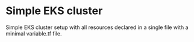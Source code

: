 # Simple EKS cluster

Simple EKS cluster setup with all resources declared in a single file with a minimal variable.tf file.
